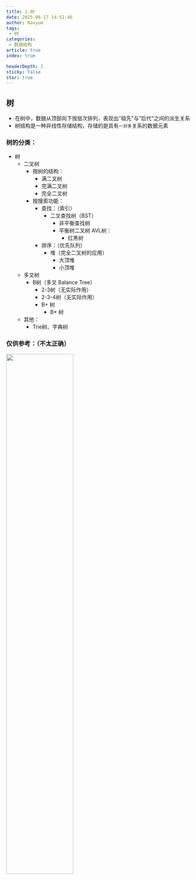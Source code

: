 ```yaml
---
title: 1.树
date: 2025-06-17 14:52:46
author: Navyum
tags: 
 - 树
categories: 
 - 数据结构
article: true
index: true

headerDepth: 2
sticky: false
star: true
---
```



## 树
* 在树中，数据从顶部向下按层次排列，表现出“祖先”与“后代”之间的派生关系
* 树结构是一种非线性存储结构，存储的是具有`一对多`关系的数据元素


### 树的分类：
- 树
    - 二叉树
        - 按树的结构：
            - 满二叉树
            - 完满二叉树
            - 完全二叉树
        - 按搜索功能：
            - 查找：（索引）
                - 二叉查找树（BST）
                    - 非平衡查找树
                    - 平衡树二叉树 AVL树：
                        - 红黑树
            - 排序：（优先队列）
                - 堆（完全二叉树的应用）
                    - 大顶堆
                    - 小顶堆
    - 多叉树
        - B树（多叉 Balance Tree）
            - 2-3树（无实际作用）
            - 2-3-4树（无实际作用）
            - B+ 树
                - B* 树
    - 其他：
        - Trie树、字典树

### 仅供参考：（不太正确）
<img src="https://raw.staticdn.net/Navyum/imgbed/pic/IMG/32fd80f61e7b14e3c280179f91bbb24b.png" width =60% >